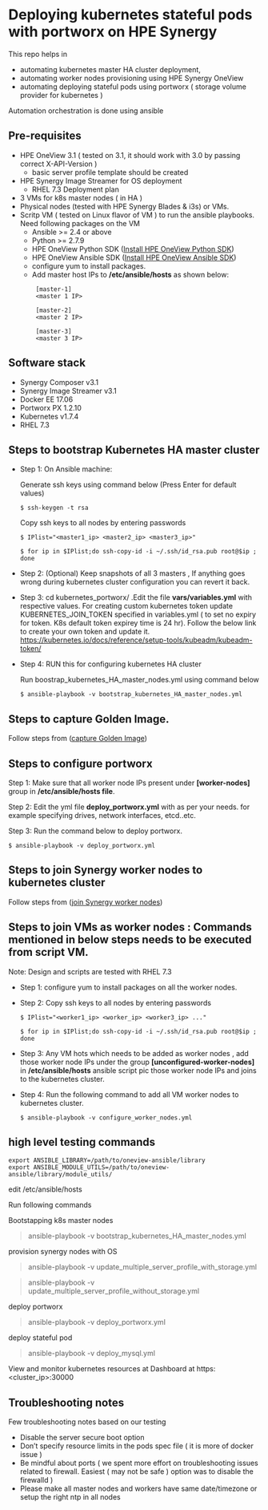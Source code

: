 # Deploying kubernetes stateful pods with portworx on HPE Synergy
This repo helps in 
- automating kubernetes master HA cluster deployment,
- automating worker nodes provisioning using HPE Synergy OneView
- automating deploying stateful pods using portworx ( storage volume provider for kubernetes )

Automation orchestration is done using ansible

## Pre-requisites
- HPE OneView 3.1 ( tested on 3.1, it should work with 3.0 by passing correct X-API-Version )
  -  basic server profile template should be created
- HPE Synergy Image Streamer for OS deployment
  - RHEL 7.3 Deployment plan
- 3 VMs for k8s master nodes ( in HA )
- Physical nodes (tested with HPE Synergy Blades & i3s) or VMs. 
- Scritp VM ( tested on Linux flavor of VM ) to run the ansible playbooks. Need following packages on the VM
  - Ansible >= 2.4 or above
  - Python >= 2.7.9
  - HPE OneView Python SDK ([Install HPE OneView Python SDK](https://github.com/HewlettPackard/python-hpOneView#installation))
  - HPE OneView Ansible SDK ([Install HPE OneView Ansible SDK](https://github.com/HewlettPackard/oneview-ansible))
  - configure yum to install packages.
  - Add master host IPs to **/etc/ansible/hosts** as shown below:
    ```
     [master-1]
     <master 1 IP>

     [master-2]
     <master 2 IP>

     [master-3]
     <master 3 IP>
     ```
## Software stack

- Synergy Composer v3.1
- Synergy Image Streamer v3.1
- Docker EE 17.06
- Portworx PX 1.2.10
- Kubernetes v1.7.4
- RHEL 7.3

## Steps to bootstrap Kubernetes HA master cluster

- Step 1: On Ansible machine:

    Generate ssh keys using command below (Press Enter for default values)
    
      $ ssh-keygen -t rsa
      
    Copy ssh keys to all nodes by entering passwords
    
    ```$ IPlist="<master1_ip> <master2_ip> <master3_ip>"```
	
    ```$ for ip in $IPlist;do ssh-copy-id -i ~/.ssh/id_rsa.pub root@$ip ; done```
- Step 2: (Optional) Keep snapshots of all 3 masters , If anything goes wrong during kubernetes cluster configuration you can revert it back.
    
- Step 3: cd kubernetes_portworx/ .Edit the file **vars/variables.yml** with respective values.
	For creating custom kubernetes token update KUBERNETES_JOIN_TOKEN specified in variables.yml ( to set no expiry for token. K8s default token expirey time is 24 hr). Follow the below link to create your own token and update it.
	https://kubernetes.io/docs/reference/setup-tools/kubeadm/kubeadm-token/ 

- Step 4: RUN this for configuring kubernetes HA cluster

    Run boostrap_kubernetes_HA_master_nodes.yml using command below  
	
    ```$ ansible-playbook -v bootstrap_kubernetes_HA_master_nodes.yml```
## Steps to capture Golden Image.
Follow steps from ([capture Golden Image](https://github.com/prakashmirji/hpe-synergy-portworx-kubernetes/blob/master/imagestreamer/README.md))
## Steps to configure portworx
  Step 1: Make sure that all worker node IPs present under **[worker-nodes]** group in **/etc/ansible/hosts file**.

  Step 2: Edit the yml file **deploy_portworx.yml** with as per your needs. for example specifying drives, network interfaces, etcd..etc.

  Step 3: Run the command below to deploy portworx.

    $ ansible-playbook -v deploy_portworx.yml

## Steps to join Synergy worker nodes to kubernetes cluster

  Follow steps from ([join Synergy worker nodes](https://github.com/prakashmirji/hpe-synergy-portworx-kubernetes/blob/master/oneview_playbooks/Readme.md))
  
## Steps to join VMs as worker nodes  : Commands mentioned in below steps needs to be executed from script VM.

Note: Design and scripts are tested with RHEL 7.3

- Step 1: configure yum to install packages on all the worker nodes.
 
- Step 2: Copy ssh keys to all nodes by entering passwords

	```$ IPlist="<worker1_ip> <worker_ip> <worker3_ip> ..."```
	
	```$ for ip in $IPlist;do ssh-copy-id -i ~/.ssh/id_rsa.pub root@$ip ; done```

- Step 3: Any VM hots which needs to be added as worker nodes , add those worker node IPs under the group **[unconfigured-worker-nodes]** in **/etc/ansible/hosts** ansible script pic those worker node IPs and joins to the kubernetes cluster.

- Step 4: Run the following command to add all VM worker nodes to kubernetes cluster.

	```$ ansible-playbook -v configure_worker_nodes.yml```
  
## high level testing commands
  ```
  export ANSIBLE_LIBRARY=/path/to/oneview-ansible/library
  export ANSIBLE_MODULE_UTILS=/path/to/oneview-ansible/library/module_utils/
  ````
  edit /etc/ansible/hosts
 
  Run following commands

  Bootstapping k8s master nodes
  >ansible-playbook -v bootstrap_kubernetes_HA_master_nodes.yml

  provision synergy nodes with OS
  >ansible-playbook -v update_multiple_server_profile_with_storage.yml
  
  >ansible-playbook -v update_multiple_server_profile_without_storage.yml

  deploy portworx
  >ansible-playbook -v deploy_portworx.yml

  deploy stateful pod
  >ansible-playbook -v deploy_mysql.yml

  View and monitor kubernetes resources at Dashboard at
  https:<cluster_ip>:30000

## Troubleshooting notes
Few troubleshooting notes based on our testing
- Disable the server secure boot option
- Don’t specify resource limits in the pods spec file ( it is more of docker issue )
- Be mindful about ports ( we spent more effort on troubleshooting issues related to firewall. Easiest ( may not be safe ) option was to disable the firewalld )
- Please make all master nodes and workers have same date/timezone or setup the right ntp in all nodes
